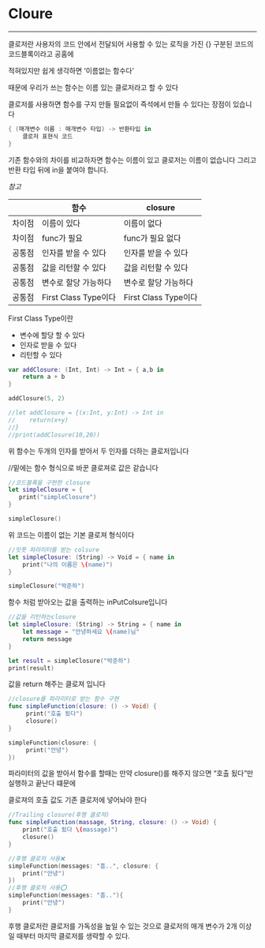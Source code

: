 # Cloure

---

클로저란 사용자의 코드 안에서 전달되어 사용할 수 있는 로직을 가진 {} 구분된 코드의 코드블록이라고 공홈에

적혀있지만 쉽게 생각하면 ‘이름없는 함수다’

때문에 우리가 쓰는 함수는 이름 있는 클로저라고 할 수 있다

클로저를 사용하면 함수를 구지 만들 필요없이 즉석에서 만들 수 있다는 장점이 있습니다

```swift
{ (매개변수 이름 : 매개변수 타입) -> 반환타입 in 
	클로저 표현식 코드
}
```

기존 함수와의 차이를 비교하자면 함수는 이름이 있고 클로저는 이름이 없습니다 그리고 반환 타입 뒤에 in을 붙여야 합니다.

*참고*

|  | 함수 | closure |
| --- | --- | --- |
| 차이점 | 이름이 있다 | 이름이 없다 |
| 차이점 |  func가 필요 |  func가 필요 없다 |
| 공통점 | 인자를 받을 수 있다 | 인자를 받을 수 있다 |
| 공통점 | 값을 리턴할 수 있다 | 값을 리턴할 수 있다 |
| 공통점 | 변수로 할당 가능하다 | 변수로 할당 가능하다 |
| 공통점 | First Class Type이다 | First Class Type이다 |

First Class Type이란

- 변수에 할당 할 수 있다
- 인자로 받을 수 있다
- 리턴할 수 있다

```swift
var addClosure: (Int, Int) -> Int = { a,b in
    return a + b
}

addClosure(5, 2)

//let addClosure = {(x:Int, y:Int) -> Int in
//    return(x+y)
//}
//print(addClosure(10,20))
```

위 함수는 두개의 인자를 받아서 두 인자를 더하는 클로저입니다

//밑에는 함수 형식으로 바꾼 클로져로 값은 같습니다

```swift
//코드블록을 구현한 closure
let simpleClosure = {
   print("simpleClosure")
}

simpleClosure()
```

위 코드는 이름이 없는 기본 클로져 형식이다

```swift
//잇풋 파라미터를 받는 colsure
let simpleClosure: (String) -> Void = { name in
    print("나의 이름은 \(name)")
}

simpleClosure("박준하")

```

함수 처럼 받아오는 값을 출력하는 inPutColsure입니다

```swift
//값을 리턴하는closure
let simpleClosure: (String) -> String = { name in
    let message = "안녕하세요 \(name)님"
    return message
}

let result = simpleClosure("박준하")
print(result)

```

값을 return 해주는 클로져 입니다

```swift
//closure를 파라미터로 받는 함수 구현
func simpleFunction(closure: () -> Void) {
     print("호출 됬다")
     closure()
}

simpleFunction(closure: {
     print("안녕")
})
```

파라미터의 값을 받아서 함수를 할때는 만약 closure()를 해주지 않으면 “호출 됬다”만 실행하고 끝난다 떄문에 

클로져의 호출 값도 기존 클로저에 넣어놔야 한다

```swift
//Trailing closure(후행 클로져)
func simpleFunction(massage, String, closure: () -> Void) {
	print("호출 됬다 \(massage)")
	closure()
}

//후행 클로저 사용❌
simpleFunction(messages: "흠..", closure: {
 	print("안녕")
})
//후행 클로저 사용⭕️
simpleFunction(messages: "흠.."){
	print("안녕")
}
```

후행 클로저란 클로저를 가독성을 높일 수 있는 것으로 클로저의 매개 변수가 2개 이상 일 때부터 마지막 클로저를 생략할 수 있다.
